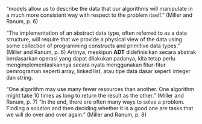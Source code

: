 “models allow us to describe the data that our algorithms will manipulate in a much more consistent way with respect to the problem itself.” (Miller and Ranum, p. 6)

“The implementation of an abstract data type, often referred to as a data structure, will require that we provide a physical view of the data using some collection of programming constructs and primitive data types.” (Miller and Ranum, p. 6) 
Artinya, meskipun **ADT** didefinisikan secara abstrak berdasarkan operasi yang dapat dilakukan padanya, kita tetap perlu mengimplementasikannya secara nyata menggunakan fitur-fitur pemrograman seperti array, linked list, atau tipe data dasar seperti integer dan string.

“One algorithm may use many fewer resources than another. One algorithm might take 10 times as long to return the result as the other.” (Miller and Ranum, p. 7)
“In the end, there are often many ways to solve a problem. Finding a solution and then deciding whether it is a good one are tasks that we will do over and over again.” (Miller and Ranum, p. 8)